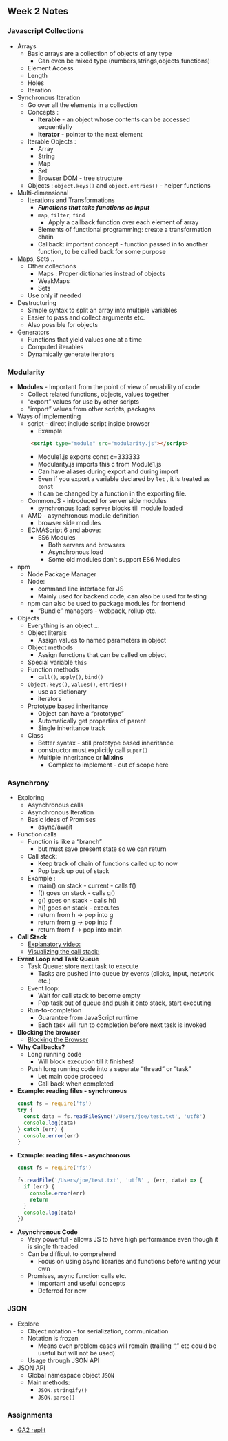 ## Week 2 Notes

### Javascript Collections 
* Arrays
  - Basic arrays are a collection of objects of any type
      - Can even be mixed type (numbers,strings,objects,functions)
  - Element Access
  - Length
  - Holes
  - Iteration
* Synchronous Iteration 
  - Go over all the elements in a collection
  - Concepts :
      - **Iterable** - an object whose contents can be accessed sequentially 
      - **Iterator** - pointer to the next element
  - Iterable Objects :
      - Array
      - String
      - Map
      - Set
      - Browser DOM - tree structure
   - Objects : `object.keys()` and `object.entries()` - helper functions
* Multi-dimensional
  - Iterations and Transformations
    - ***Functions that take functions as input***
    - `map`, `filter`, `find`
      - Apply a callback function over each element of array
    - Elements of functional programming: create a transformation chain
    - Callback: important concept - function passed in to another function, to be called back for some purpose
* Maps, Sets ..
  - Other collections 
    - Maps : Proper dictionaries instead of objects
    - WeakMaps
    - Sets
  - Use only if needed
* Destructuring
  - Simple syntax to split an array into multiple variables
  - Easier to pass and collect arguments etc.
  - Also possible for objects
* Generators
  - Functions that yield values one at a time
  - Computed iterables
  - Dynamically generate iterators

### Modularity 
* **Modules** - Important from the point of view of reuability of code 
  - Collect related functions, objects, values together
  - “export” values for use by other scripts
  - “import” values from other scripts, packages
* Ways of implementing
  - script - direct include script inside browser
    - Example
    ```html
     <script type="module" src="modularity.js"></script> 
    ```
      - Module1.js exports const c=333333
      - Modularity.js imports this c from Module1.js
      - Can have aliases during export and during import 
      - Even if you export a variable declared by `let` , it is treated as `const`
      - It can be changed by a function in the exporting file.
  - CommonJS - introduced for server side modules
    - synchronous load: server blocks till module loaded
  - AMD - asynchronous module definition
    - browser side modules
  - ECMAScript 6 and above:
    - ES6 Modules
      - Both servers and browsers
      - Asynchronous load
      - Some old modules don't support ES6 Modules
* npm
  - Node Package Manager
  - Node:
    - command line interface for JS
    - Mainly used for backend code, can also be used for testing
  - npm can also be used to package modules for frontend
    - “Bundle” managers - webpack, rollup etc.
* Objects
  - Everything is an object …
  - Object literals
    - Assign values to named parameters in object
  - Object methods
    - Assign functions that can be called on object
  - Special variable `this`
  - Function methods
    - `call()`, `apply()`, `bind()`
  - `Object.keys()`, `values()`, `entries()`
    - use as dictionary
    - iterators
  - Prototype based inheritance
    - Object can have a “prototype”
    - Automatically get properties of parent
    - Single inheritance track
  - Class
    - Better syntax - still prototype based inheritance
    - constructor must explicitly call `super()`
    - Multiple inheritance or **Mixins**
      - Complex to implement - out of scope here

### Asynchrony
* Exploring
  - Asynchronous calls
  - Asynchronous Iteration
  - Basic ideas of Promises
    - async/await
* Function calls
  - Function is like a “branch”
    - but must save present state so we can return
  - Call stack:
    - Keep track of chain of functions called up to now
    - Pop back up out of stack
  - Example :
    - main() on stack - current - calls f()
    - f() goes on stack - calls g()
    - g() goes on stack - calls h()
    - h() goes on stack - executes
    - return from h -> pop into g
    - return from g -> pop into f
    - return from f -> pop into main
* **Call Stack**
   - [Explanatory video:](https://vimeo.com/96425312)
   - [Visualizing the call stack:](http://latentflip.com/loupe/)
* **Event Loop and Task Queue**
   - Task Queue: store next task to execute
      - Tasks are pushed into queue by events (clicks, input, network etc.)
   - Event loop:
      - Wait for call stack to become empty
      - Pop task out of queue and push it onto stack, start executing
   - Run-to-completion
      - Guarantee from JavaScript runtime
      - Each task will run to completion before next task is invoked
* **Blocking the browser**
  - [Blocking the Browser](https://exploringjs.com/impatient-js/ch_async-js.html#how-to-avoid-blocking-the-javascript-process)
* **Why Callbacks?**
  - Long running code
    - Will block execution till it finishes!
  - Push long running code into a separate “thread” or “task”
    - Let main code proceed
    - Call back when completed
* **Example: reading files - synchronous**
  ```javascript
  const fs = require('fs')
  try {
    const data = fs.readFileSync('/Users/joe/test.txt', 'utf8')
    console.log(data)
  } catch (err) {
    console.error(err)
  }
  ```
* **Example: reading files - asynchronous**
  ```javascript
  const fs = require('fs')
  
  fs.readFile('/Users/joe/test.txt', 'utf8' , (err, data) => {
    if (err) {
      console.error(err)
      return
    }
    console.log(data)
  })
  ```
* **Asynchronous Code**
  - Very powerful - allows JS to have high performance even though it is single threaded
  - Can be difficult to comprehend
    - Focus on using async libraries and functions before writing your own
  - Promises, async function calls etc.
    - Important and useful concepts
    - Deferred for now
### JSON
* Explore
  - Object notation - for serialization, communication
  - Notation is frozen
    - Means even problem cases will remain (trailing “,” etc could be useful but will not be used)
  - Usage through JSON API
* JSON API
  - Global namespace object `JSON`
  - Main methods:
    - `JSON.stringify()`
    - `JSON.parse()`


### Assignments
* [GA2 replit](https://replit.com/@constitution/MAD2Week2#index.js)
